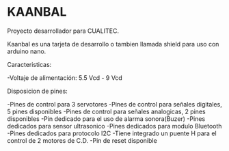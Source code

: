# KAANBAL
Proyecto desarrollador para CUALITEC.

Kaanbal es una tarjeta de desarrollo o tambien llamada shield para uso con arduino nano.

Caracteristicas:

-Voltaje de alimentación: 5.5 Vcd - 9 Vcd


Disposicion de pines:

-Pines de control para 3 servotores
-Pines de control para señales digitales, 5 pines disponibles
-Pines de control para señales analogicas, 2 pines disponibles
-Pin dedicado para el uso de alarma sonora(Buzer)
-Pines dedicados para sensor ultrasonico
-Pines dedicados para modulo Bluetooth 
-Pines dedicados para protocolo I2C
-Tiene integrado un puente H para el control de 2 motores de C.D.
-Pin de reset disponible 


